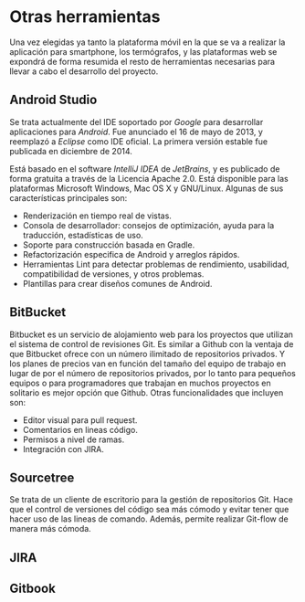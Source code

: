 # Otras herramientas

Una vez elegidas ya tanto la plataforma móvil en la que se va a realizar la aplicación para smartphone, los termógrafos, y las plataformas web se expondrá de forma resumida el resto de herramientas necesarias para llevar a cabo el desarrollo del proyecto.

## Android Studio
Se trata actualmente del IDE soportado por *Google* para desarrollar aplicaciones para *Android*. Fue anunciado el 16 de mayo de 2013, y reemplazó a *Eclipse* como IDE oficial. La primera versión estable fue publicada en diciembre de 2014.

Está basado en el software *IntelliJ IDEA* de *JetBrains*, y es publicado de forma gratuita a través de la Licencia Apache 2.0. Está disponible para las plataformas Microsoft Windows, Mac OS X y GNU/Linux. Algunas de sus características principales son: 

 - Renderización en tiempo real de vistas.
 - Consola de desarrollador: consejos de optimización, ayuda para la traducción, estadísticas de uso.
 - Soporte para construcción basada en Gradle.
 - Refactorización especifica de Android y arreglos rápidos.
 - Herramientas Lint para detectar problemas de rendimiento, usabilidad, compatibilidad de versiones, y otros problemas.
 - Plantillas para crear diseños comunes de Android.

## BitBucket
Bitbucket es un servicio de alojamiento web para los proyectos que utilizan el sistema de control de revisiones Git. Es similar a Github con la ventaja de que Bitbucket ofrece con un número ilimitado de repositorios privados. Y los planes de precios van en función del tamaño del equipo de trabajo en lugar de por el número de repositorios privados, por lo tanto para pequeños equipos o para programadores que trabajan en muchos proyectos en solitario es mejor opción que Github. Otras funcionalidades que incluyen son:

- Editor visual para pull request.
- Comentarios en lineas código.
- Permisos a nivel de ramas.
- Integración con JIRA.


## Sourcetree
Se trata de un cliente de escritorio para la gestión de repositorios Git. Hace que el control de versiones del código sea más cómodo y evitar tener que hacer uso de las lineas de comando. Además, permite realizar Git-flow de manera más cómoda.


## JIRA



## Gitbook








